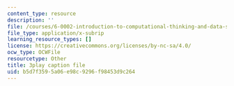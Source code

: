 ```yaml
---
content_type: resource
description: ''
file: /courses/6-0002-introduction-to-computational-thinking-and-data-science-fall-2016/b5d7f3595a06e98c9296f98453d9c264_uK5yvoXnkSk.srt
file_type: application/x-subrip
learning_resource_types: []
license: https://creativecommons.org/licenses/by-nc-sa/4.0/
ocw_type: OCWFile
resourcetype: Other
title: 3play caption file
uid: b5d7f359-5a06-e98c-9296-f98453d9c264
---
```

